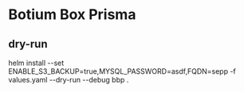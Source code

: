 # Botium Box Prisma

## dry-run

helm install --set ENABLE_S3_BACKUP=true,MYSQL_PASSWORD=asdf,FQDN=sepp -f values.yaml --dry-run --debug bbp .
